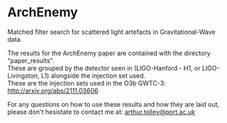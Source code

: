 # ArchEnemy
Matched filter search for scattered light artefacts in Gravitational-Wave data.

The results for the ArchEnemy paper are contained with the directory "paper_results".  
These are grouped by the detector seen in (LIGO-Hanford - H1, or LIGO-Livingston, L1) alongside the injection set used.  
These are the injection sets used in the O3b GWTC-3: http://arxiv.org/abs/2111.03606 

For any questions on how to use these results and how they are laid out, please don't hesistate to contact me at: arthur.tolley@port.ac.uk
